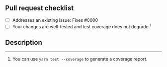 <!-- Help us out by ensuring the following. -->
## Pull request checklist
- [ ] Addresses an existing issue: Fixes #0000
- [ ] Your changes are well-tested and test coverage does not degrade.<sup>1</sup>

<!-- Tell us what this pull request does. -->
## Description



---
1. You can use `yarn test --coverage` to generate a coverage report.
